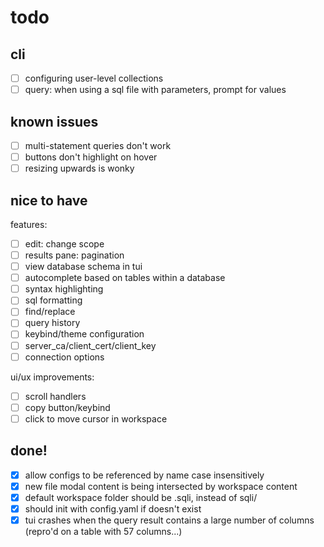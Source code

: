 # todo

## cli
- [ ] configuring user-level collections
- [ ] query: when using a sql file with parameters, prompt for values

## known issues
- [ ] multi-statement queries don't work
- [ ] buttons don't highlight on hover
- [ ] resizing upwards is wonky

## nice to have

features:
- [ ] edit: change scope
- [ ] results pane: pagination
- [ ] view database schema in tui
- [ ] autocomplete based on tables within a database
- [ ] syntax highlighting
- [ ] sql formatting
- [ ] find/replace
- [ ] query history
- [ ] keybind/theme configuration
- [ ] server_ca/client_cert/client_key
- [ ] connection options

ui/ux improvements:
- [ ] scroll handlers
- [ ] copy button/keybind
- [ ] click to move cursor in workspace

## done!

- [X] allow configs to be referenced by name case insensitively
- [X] new file modal content is being intersected by workspace content
- [X] default workspace folder should be .sqli, instead of sqli/ 
- [X] should init with config.yaml if doesn't exist
- [X] tui crashes when the query result contains a large number of columns (repro'd on a table with 57 columns...)
